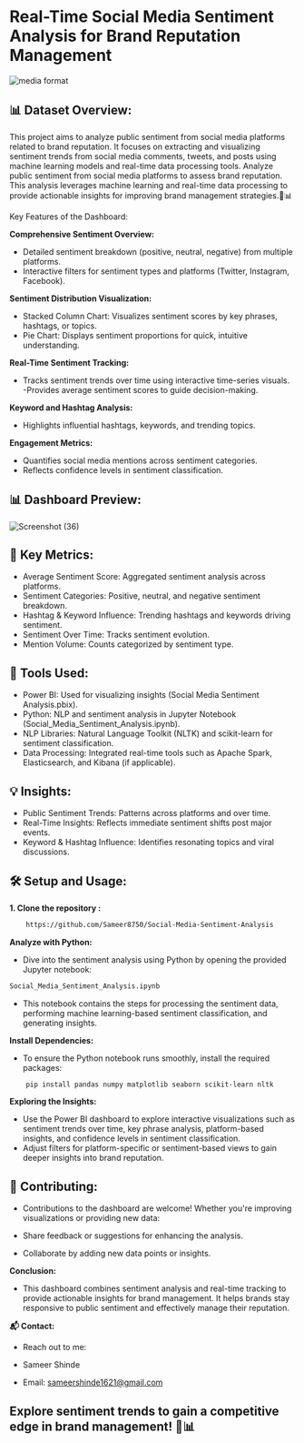 # Real-Time Social Media Sentiment Analysis for Brand Reputation Management

![media format](https://github.com/user-attachments/assets/402cb61c-020a-4392-821b-29b21a6868f8)


## 📊 Dataset Overview:

This project aims to analyze public sentiment from social media platforms related to brand reputation. It focuses on extracting and visualizing sentiment trends from social media comments, tweets, and posts using machine learning models and real-time data processing tools. Analyze public sentiment from social media platforms to assess brand reputation. This analysis leverages machine learning and real-time data processing to provide actionable insights for improving brand management strategies.💬📊

Key Features of the Dashboard:

**Comprehensive Sentiment Overview:**

- Detailed sentiment breakdown (positive, neutral, negative) from multiple platforms.
- Interactive filters for sentiment types and platforms (Twitter, Instagram, Facebook).

**Sentiment Distribution Visualization:**

- Stacked Column Chart: Visualizes sentiment scores by key phrases, hashtags, or topics.
- Pie Chart: Displays sentiment proportions for quick, intuitive understanding.

**Real-Time Sentiment Tracking:**

- Tracks sentiment trends over time using interactive time-series visuals.
-Provides average sentiment scores to guide decision-making.

**Keyword and Hashtag Analysis:**

- Highlights influential hashtags, keywords, and trending topics.

**Engagement Metrics:**

- Quantifies social media mentions across sentiment categories.
- Reflects confidence levels in sentiment classification.


## 📊 Dashboard Preview:

![Screenshot (36)](https://github.com/user-attachments/assets/770966e9-61d8-4554-9c2d-5b4231acc49c)


## 🚀 Key Metrics:

- Average Sentiment Score: Aggregated sentiment analysis across platforms.
- Sentiment Categories: Positive, neutral, and negative sentiment breakdown.
- Hashtag & Keyword Influence: Trending hashtags and keywords driving sentiment.
- Sentiment Over Time: Tracks sentiment evolution.
- Mention Volume: Counts categorized by sentiment type.

## 🧰 Tools Used:

- Power BI: Used for visualizing insights (Social Media Sentiment Analysis.pbix).
- Python: NLP and sentiment analysis in Jupyter Notebook (Social_Media_Sentiment_Analysis.ipynb).
- NLP Libraries: Natural Language Toolkit (NLTK) and scikit-learn for sentiment classification.
- Data Processing: Integrated real-time tools such as Apache Spark, Elasticsearch, and Kibana (if applicable).

## 💡 Insights:

- Public Sentiment Trends: Patterns across platforms and over time.
- Real-Time Insights: Reflects immediate sentiment shifts post major events.
- Keyword & Hashtag Influence: Identifies resonating topics and viral discussions.

## 🛠️ Setup and Usage:

**1. Clone the repository :**

```bash
    https://github.com/Sameer8750/Social-Media-Sentiment-Analysis
```

**Analyze with Python:** 

- Dive into the sentiment analysis using Python by opening the provided Jupyter notebook:

```bash
Social_Media_Sentiment_Analysis.ipynb
```

- This notebook contains the steps for processing the sentiment data, performing machine learning-based sentiment classification, and generating insights.

**Install Dependencies:**

- To ensure the Python notebook runs smoothly, install the required packages:

```bash
    pip install pandas numpy matplotlib seaborn scikit-learn nltk
```

**Exploring the Insights:**

- Use the Power BI dashboard to explore interactive visualizations such as sentiment trends over time, key phrase analysis, platform-based insights, and confidence levels in sentiment classification.
- Adjust filters for platform-specific or sentiment-based views to gain deeper insights into brand reputation.

## 🤝 Contributing:

- Contributions to the dashboard are welcome! Whether you're improving visualizations or providing new data:

- Share feedback or suggestions for enhancing the analysis.
- Collaborate by adding new data points or insights.

**Conclusion:**

- This dashboard combines sentiment analysis and real-time tracking to provide actionable insights for brand management. It helps brands stay responsive to public sentiment and effectively manage their reputation.

**📬 Contact:**

- Reach out to me:

- Sameer Shinde
- Email: sameershinde1621@gmail.com

## Explore sentiment trends to gain a competitive edge in brand management! 💬📊










